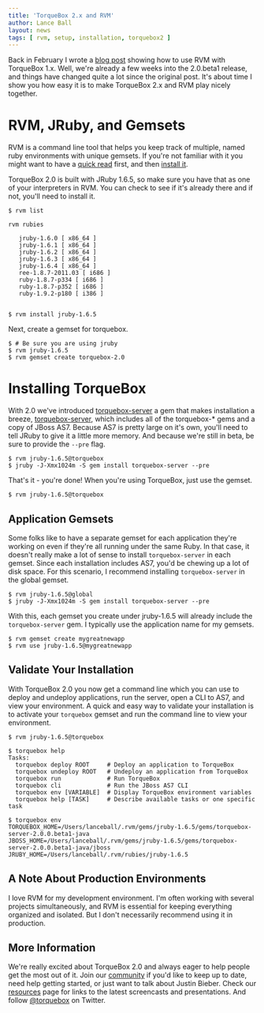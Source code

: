 ```yaml
---
title: 'TorqueBox 2.x and RVM'
author: Lance Ball
layout: news
tags: [ rvm, setup, installation, torquebox2 ]
---
```


[rvm]: http://rvm.beginrescueend.com/
[rvm-install]: http://rvm.beginrescueend.com/rvm/install/
[blog post]: /news/2011/02/25/using-rvm-with-torquebox/
[torquebox-server]: https://rubygems.org/gems/torquebox-server
[community]: /community
[resources]: /resources
[@torquebox]: http://twitter.com/torquebox

Back in February I wrote a [blog post] showing how to use RVM with TorqueBox
1.x. Well, we're already a few weeks into the 2.0.beta1 release, and things
have changed quite a lot since the original post.  It's about time I show
you how easy it is to make TorqueBox 2.x and RVM play nicely together. 

# RVM, JRuby, and Gemsets
RVM is a command line tool that helps you keep track of multiple, named ruby
environments with unique gemsets. If you're not familiar with it you might want
to have a [quick read][rvm] first, and then [install it][rvm-install].

TorqueBox 2.0 is built with JRuby 1.6.5, so make sure you have that as one of
your interpreters in RVM. You can check to see if it's already there and if
not, you'll need to install it.

    $ rvm list 

    rvm rubies

       jruby-1.6.0 [ x86_64 ]
       jruby-1.6.1 [ x86_64 ]
       jruby-1.6.2 [ x86_64 ]
       jruby-1.6.3 [ x86_64 ]
       jruby-1.6.4 [ x86_64 ]
       ree-1.8.7-2011.03 [ i686 ]
       ruby-1.8.7-p334 [ i686 ]
       ruby-1.8.7-p352 [ i686 ]
       ruby-1.9.2-p180 [ i386 ]

    
    $ rvm install jruby-1.6.5

Next, create a gemset for torquebox.

    $ # Be sure you are using jruby
    $ rvm jruby-1.6.5
    $ rvm gemset create torquebox-2.0


# Installing TorqueBox
With 2.0 we've introduced [torquebox-server] a gem that makes installation a
breeze, [torquebox-server], which includes all of the torquebox-* gems and a
copy of JBoss AS7.  Because AS7 is pretty large on it's own, you'll need to
tell JRuby to give it a little more memory. And because we're still in beta, be
sure to provide the `--pre` flag.

    $ rvm jruby-1.6.5@torquebox
    $ jruby -J-Xmx1024m -S gem install torquebox-server --pre

That's it - you're done! When you're using TorqueBox, just use the gemset.

    $ rvm jruby-1.6.5@torquebox

## Application Gemsets
Some folks like to have a separate gemset for each application they're working
on even if they're all running under the same Ruby. In that case, it doesn't
really make a lot of sense to install `torquebox-server` in each gemset. Since
each installation includes AS7, you'd be chewing up a lot of disk space. For
this scenario, I recommend installing `torquebox-server` in the global gemset.

    $ rvm jruby-1.6.5@global
    $ jruby -J-Xmx1024m -S gem install torquebox-server --pre

With this, each gemset you create under jruby-1.6.5 will already include the
`torquebox-server` gem.  I typically use the application name for my gemsets.

    $ rvm gemset create mygreatnewapp
    $ rvm use jruby-1.6.5@mygreatnewapp

## Validate Your Installation
With TorqueBox 2.0 you now get a command line which you can use to deploy and
undeploy applications, run the server, open a CLI to AS7, and view your
environment. A quick and easy way to validate your installation is to activate
your `torquebox` gemset and run the command line to view your environment.

    $ rvm jruby-1.6.5@torquebox

    $ torquebox help
    Tasks:
      torquebox deploy ROOT     # Deploy an application to TorqueBox
      torquebox undeploy ROOT   # Undeploy an application from TorqueBox
      torquebox run             # Run TorqueBox
      torquebox cli             # Run the JBoss AS7 CLI
      torquebox env [VARIABLE]  # Display TorqueBox environment variables
      torquebox help [TASK]     # Describe available tasks or one specific task

    $ torquebox env
    TORQUEBOX_HOME=/Users/lanceball/.rvm/gems/jruby-1.6.5/gems/torquebox-server-2.0.0.beta1-java
    JBOSS_HOME=/Users/lanceball/.rvm/gems/jruby-1.6.5/gems/torquebox-server-2.0.0.beta1-java/jboss
    JRUBY_HOME=/Users/lanceball/.rvm/rubies/jruby-1.6.5


## A Note About Production Environments
I love RVM for my development environment. I'm often working with several
projects simultaneously, and RVM is essential for keeping everything organized
and isolated.  But I don't necessarily recommend using it in production.

## More Information
We're really excited about TorqueBox 2.0 and always eager to help people get
the most out of it. Join our [community] if you'd like to keep
up to date, need help getting started, or just want to talk about Justin
Bieber.  Check our [resources] page for links to the latest screencasts and 
presentations.  And follow [@torquebox] on Twitter.
